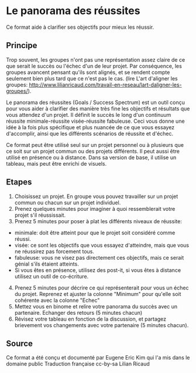 # Le panorama des réussites

Ce format aide à clarifier ses objectifs pour mieux les réussir. 

## Principe

Trop souvent, les groupes n'ont pas une représentation assez claire de ce que serait le succès ou l'échec d'un de leur projet. Par conséquence, les groupes avancent pensant qu'ils sont alignés, et se rendent compte seulement bien plus tard que ce n'est pas le cas. (lire L'art d'aligner les groupes: http://www.lilianricaud.com/travail-en-reseau/lart-daligner-les-groupes/).

Le panorama des réussites (Goals / Success Spectrum) est un outil conçu pour vous aider à clarifier des manière très fine les objectifs et résultats que vous attendez d'un projet. Il définit le succès le long d'un continuum réussite minimale-réussite visée-réussite fabuleuse. Ceci vous donne une idée à la fois plus spécifique et plus nuancée de ce que vous essayez d'accomplir, ainsi que les différents scénarios de réussite et d'échec.

Ce format peut être utilisé seul sur un projet personnel ou à plusieurs que ce soit sur un projet commun ou des projets différents. Il peut aussi être utilisé en présence ou à distance. Dans sa version de base, il utilise un tableau, mais peut être enrichi de visuels.



## Etapes

1. Choisissez un projet. En groupe vous pouvez travailler sur un projet commun ou chacun sur un projet individuel.
2. Prenez quelques minutes pour imaginer à quoi ressemblerait votre projet s'il réussissait.
3. Prenez 5 minutes pour poser à plat les différents niveaux de réussite:
 - minimale: doit être atteint pour que le projet soit considéré comme réussi.
 - visée: ce sont les objectifs que vous essayez d'atteindre, mais que vous ne réussirez pas forcement tous.
 - fabuleuse: vous ne visez pas directement ces objectifs, mais ce serait génial s'ils étaient atteints. 
 - Si vous êtes en présence, utilisez des post-it, si vous êtes à distance utilisez un outil de co-écriture.
4. Prenez 5 minutes pour décrire ce qui représenterait pour vous un échec du projet. Reprenez et ajuster la colonne "Minimum" pour qu'elle soit cohérente avec la colonne "Echec"
5. Mettez vous en binome et relire votre panorama du succès avec un partenaire. Echanger des retours (5 minutes chacun)
6. Révisez votre tableau en fonction de la discussion, et partagez brievement vos changements avec votre partenaire (5 minutes chacun).

## Source

Ce format a été conçu et documenté par Eugene Eric Kim qui l'a mis dans le domaine public
Traduction française cc-by-sa Lilian Ricaud




